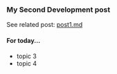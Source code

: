 ### My Second Development post

See related post: [post1.md](../post1.md)

#### For today...
- topic 3
- topic 4

